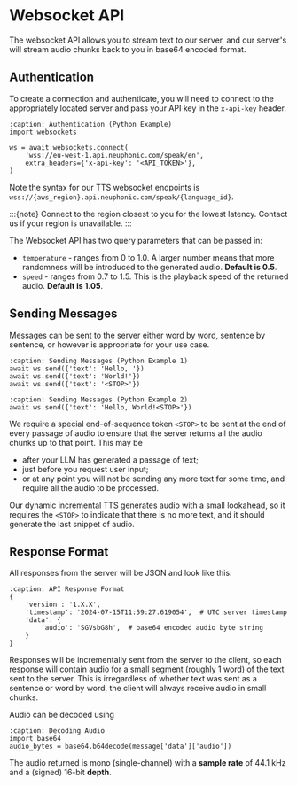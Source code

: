 # Websocket API
The websocket API allows you to stream text to our server, and our server's will stream audio
chunks back to you in base64 encoded format.

## Authentication
To create a connection and authenticate, you will need to connect to the appropriately located
server and pass your API key in the `x-api-key` header.
```{code-block} python
:caption: Authentication (Python Example)
import websockets

ws = await websockets.connect(
    'wss://eu-west-1.api.neuphonic.com/speak/en',
    extra_headers={'x-api-key': '<API_TOKEN>'},
)
```
Note the syntax for our TTS websocket endpoints is `wss://{aws_region}.api.neuphonic.com/speak/{language_id}`.

:::{note}
Connect to the region closest to you for the lowest latency. Contact us if your region is unavailable.
:::

The Websocket API has two query parameters that can be passed in:
 - `temperature` - ranges from 0 to 1.0. A larger number means that more randomness will be
 introduced to the generated audio. **Default is 0.5**.
 - `speed` - ranges from 0.7 to 1.5. This is the playback speed of the returned audio. **Default is 1.05**.

## Sending Messages
Messages can be sent to the server either word by word, sentence by sentence, or however is appropriate
for your use case.
```{code-block} python
:caption: Sending Messages (Python Example 1)
await ws.send({'text': 'Hello, '})
await ws.send({'text': 'World!'})
await ws.send({'text': '<STOP>'})
```

```{code-block} python
:caption: Sending Messages (Python Example 2)
await ws.send({'text': 'Hello, World!<STOP>'})
```
We require a special end-of-sequence token `<STOP>` to be sent at the end of every passage of audio
to ensure that the server returns all the audio chunks up to that point. This may be
 - after your LLM has generated a passage of text;
 - just before you request user input;
 - or at any point you will not be sending any more text for some time, and require all the audio
 to be processed.

Our dynamic incremental TTS generates audio with a small lookahead, so it requires the `<STOP>` to
indicate that there is no more text, and it should generate the last snippet of audio.

## Response Format
All responses from the server will be JSON and look like this:
```{code-block} python
:caption: API Response Format
{
    'version': '1.X.X',
    'timestamp': '2024-07-15T11:59:27.619054',  # UTC server timestamp
    'data': {
        'audio': 'SGVsbG8h',  # base64 encoded audio byte string
    }
}
```
Responses will be incrementally sent from the server to the client, so each response will contain
audio for a small segment (roughly 1 word) of the text sent to the server.
This is irregardless of whether text was sent as a sentence or word by word, the client will always
receive audio in small chunks.

Audio can be decoded using
```{code-block} python
:caption: Decoding Audio
import base64
audio_bytes = base64.b64decode(message['data']['audio'])
```

The audio returned is mono (single-channel) with a **sample rate** of 44.1 kHz and a (signed) 16-bit **depth**.
